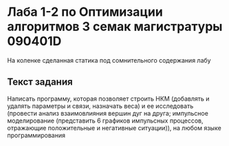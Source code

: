 # Лаба 1-2 по Оптимизации алгоритмов 3 семак магистратуры 090401D
На коленке сделанная статика под сомнительного содержания лабу

## Текст задания
Написать программу, которая позволяет строить НКМ 
(добавлять и удалять параметры и связи, назначать веса) 
и ее исследовать (провести анализ взаимовлияния вершин дуг на друга; 
импульсное моделирование (представить 6 графиков импульсных процессов, 
отражающие положительные и негативные ситуации)), 
на любом языке программирования
